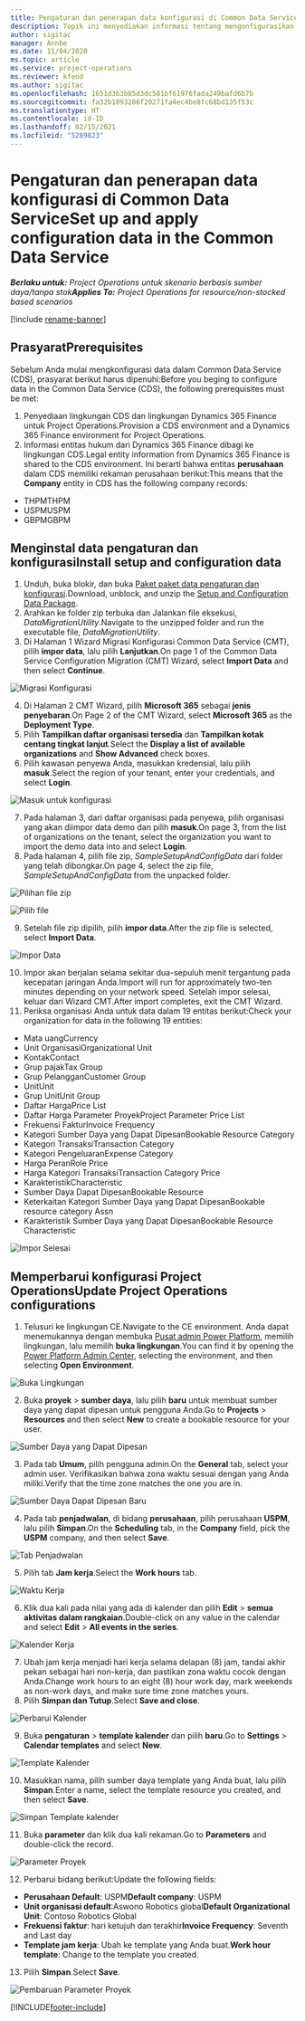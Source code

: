 ```yaml
---
title: Pengaturan dan penerapan data konfigurasi di Common Data Service
description: Topik ini menyediakan informasi tentang mengonfigurasikan dan menerapkan data konfigurasi di Project Operations.
author: sigitac
manager: Annbe
ms.date: 11/04/2020
ms.topic: article
ms.service: project-operations
ms.reviewer: kfend
ms.author: sigitac
ms.openlocfilehash: 1651d3b3b85d3dc581bf61976fada249bafd6b7b
ms.sourcegitcommit: fa32b1893286f20271fa4ec4be8fc68bd135f53c
ms.translationtype: HT
ms.contentlocale: id-ID
ms.lasthandoff: 02/15/2021
ms.locfileid: "5289823"
---
```

# <a name="set-up-and-apply-configuration-data-in-the-common-data-service"></a><span data-ttu-id="65836-103">Pengaturan dan penerapan data konfigurasi di Common Data Service</span><span class="sxs-lookup"><span data-stu-id="65836-103">Set up and apply configuration data in the Common Data Service</span></span> 

<span data-ttu-id="65836-104">_**Berlaku untuk:** Project Operations untuk skenario berbasis sumber daya/tanpa stok_</span><span class="sxs-lookup"><span data-stu-id="65836-104">_**Applies To:** Project Operations for resource/non-stocked based scenarios_</span></span>

[!include [rename-banner](~/includes/cc-data-platform-banner.md)]

## <a name="prerequisites"></a><span data-ttu-id="65836-105">Prasyarat</span><span class="sxs-lookup"><span data-stu-id="65836-105">Prerequisites</span></span>

<span data-ttu-id="65836-106">Sebelum Anda mulai mengkonfigurasi data dalam Common Data Service (CDS), prasyarat berikut harus dipenuhi:</span><span class="sxs-lookup"><span data-stu-id="65836-106">Before you beging to configure data in the Common Data Service (CDS), the following prerequisites must be met:</span></span>

1.  <span data-ttu-id="65836-107">Penyediaan lingkungan CDS dan lingkungan Dynamics 365 Finance untuk Project Operations.</span><span class="sxs-lookup"><span data-stu-id="65836-107">Provision a CDS environment and a Dynamics 365 Finance environment for Project Operations.</span></span>
2.  <span data-ttu-id="65836-108">Informasi entitas hukum dari Dynamics 365 Finance dibagi ke lingkungan CDS.</span><span class="sxs-lookup"><span data-stu-id="65836-108">Legal entity information from Dynamics 365 Finance is shared to the CDS environment.</span></span> <span data-ttu-id="65836-109">Ini berarti bahwa entitas **perusahaan** dalam CDS memiliki rekaman perusahaan berikut:</span><span class="sxs-lookup"><span data-stu-id="65836-109">This means that the **Company** entity in CDS has the following company records:</span></span>
  - <span data-ttu-id="65836-110">THPM</span><span class="sxs-lookup"><span data-stu-id="65836-110">THPM</span></span>
  - <span data-ttu-id="65836-111">USPM</span><span class="sxs-lookup"><span data-stu-id="65836-111">USPM</span></span>
  - <span data-ttu-id="65836-112">GBPM</span><span class="sxs-lookup"><span data-stu-id="65836-112">GBPM</span></span>

## <a name="install-setup-and-configuration-data"></a><span data-ttu-id="65836-113">Menginstal data pengaturan dan konfigurasi</span><span class="sxs-lookup"><span data-stu-id="65836-113">Install setup and configuration data</span></span>

1. <span data-ttu-id="65836-114">Unduh, buka blokir, dan buka [Paket paket data pengaturan dan konfigurasi](https://download.microsoft.com/download/1/3/4/1349369c-6209-42b7-b3b4-5be0e67cacd8/ProjOpsSampleSetupData-%20Integrated%20UR1.zip).</span><span class="sxs-lookup"><span data-stu-id="65836-114">Download, unblock, and unzip the [Setup and Configuration Data Package](https://download.microsoft.com/download/1/3/4/1349369c-6209-42b7-b3b4-5be0e67cacd8/ProjOpsSampleSetupData-%20Integrated%20UR1.zip).</span></span>
2. <span data-ttu-id="65836-115">Arahkan ke folder zip terbuka dan Jalankan file eksekusi, *DataMigrationUtility*.</span><span class="sxs-lookup"><span data-stu-id="65836-115">Navigate to the unzipped folder and run the executable file, *DataMigrationUtility*.</span></span>
3. <span data-ttu-id="65836-116">Di Halaman 1 Wizard Migrasi Konfigurasi Common Data Service (CMT), pilih **impor data**, lalu pilih **Lanjutkan**.</span><span class="sxs-lookup"><span data-stu-id="65836-116">On page 1 of the Common Data Service Configuration Migration (CMT) Wizard, select **Import Data** and then select **Continue**.</span></span>

![Migrasi Konfigurasi](./media/1ConfigurationMigration.png)

4. <span data-ttu-id="65836-118">Di Halaman 2 CMT Wizard, pilih **Microsoft 365** sebagai **jenis penyebaran**.</span><span class="sxs-lookup"><span data-stu-id="65836-118">On Page 2 of the CMT Wizard, select **Microsoft 365** as the **Deployment Type**.</span></span>
5. <span data-ttu-id="65836-119">Pilih **Tampilkan daftar organisasi tersedia** dan **Tampilkan kotak centang tingkat lanjut**.</span><span class="sxs-lookup"><span data-stu-id="65836-119">Select the **Display a list of available organizations** and **Show Advanced** check boxes.</span></span>
6. <span data-ttu-id="65836-120">Pilih kawasan penyewa Anda, masukkan kredensial, lalu pilih **masuk**.</span><span class="sxs-lookup"><span data-stu-id="65836-120">Select the region of your tenant, enter your credentials, and select **Login**.</span></span>

![Masuk untuk konfigurasi](./media/2ConfigurationSignin.png)

7. <span data-ttu-id="65836-122">Pada halaman 3, dari daftar organisasi pada penyewa, pilih organisasi yang akan diimpor data demo dan pilih **masuk**.</span><span class="sxs-lookup"><span data-stu-id="65836-122">On page 3, from the list of organizations on the tenant, select the organization you want to import the demo data into and select **Login**.</span></span>
8. <span data-ttu-id="65836-123">Pada halaman 4, pilih file zip, *SampleSetupAndConfigData* dari folder yang telah dibongkar.</span><span class="sxs-lookup"><span data-stu-id="65836-123">On page 4, select the zip file, *SampleSetupAndConfigData* from the unpacked folder.</span></span>

![Pilihan file zip](./media/3ZipFile.png)

![Pilih file](./media/4SelectAFile.png)

9. <span data-ttu-id="65836-126">Setelah file zip dipilih, pilih **impor data**.</span><span class="sxs-lookup"><span data-stu-id="65836-126">After the zip file is selected, select **Import Data**.</span></span>

![Impor Data](./media/5ImportData.png)

10. <span data-ttu-id="65836-128">Impor akan berjalan selama sekitar dua-sepuluh menit tergantung pada kecepatan jaringan Anda.</span><span class="sxs-lookup"><span data-stu-id="65836-128">Import will run for approximately two-ten minutes depending on your network speed.</span></span> <span data-ttu-id="65836-129">Setelah impor selesai, keluar dari Wizard CMT.</span><span class="sxs-lookup"><span data-stu-id="65836-129">After import completes, exit the CMT Wizard.</span></span> 
11. <span data-ttu-id="65836-130">Periksa organisasi Anda untuk data dalam 19 entitas berikut:</span><span class="sxs-lookup"><span data-stu-id="65836-130">Check your organization for data in the following 19 entities:</span></span>

  - <span data-ttu-id="65836-131">Mata uang</span><span class="sxs-lookup"><span data-stu-id="65836-131">Currency</span></span>
  - <span data-ttu-id="65836-132">Unit Organisasi</span><span class="sxs-lookup"><span data-stu-id="65836-132">Organizational Unit</span></span>
  - <span data-ttu-id="65836-133">Kontak</span><span class="sxs-lookup"><span data-stu-id="65836-133">Contact</span></span>
  - <span data-ttu-id="65836-134">Grup pajak</span><span class="sxs-lookup"><span data-stu-id="65836-134">Tax Group</span></span>
  - <span data-ttu-id="65836-135">Grup Pelanggan</span><span class="sxs-lookup"><span data-stu-id="65836-135">Customer Group</span></span>
  - <span data-ttu-id="65836-136">Unit</span><span class="sxs-lookup"><span data-stu-id="65836-136">Unit</span></span>
  - <span data-ttu-id="65836-137">Grup Unit</span><span class="sxs-lookup"><span data-stu-id="65836-137">Unit Group</span></span>
  - <span data-ttu-id="65836-138">Daftar Harga</span><span class="sxs-lookup"><span data-stu-id="65836-138">Price List</span></span>
  - <span data-ttu-id="65836-139">Daftar Harga Parameter Proyek</span><span class="sxs-lookup"><span data-stu-id="65836-139">Project Parameter Price List</span></span>
  - <span data-ttu-id="65836-140">Frekuensi Faktur</span><span class="sxs-lookup"><span data-stu-id="65836-140">Invoice Frequency</span></span>
  - <span data-ttu-id="65836-141">Kategori Sumber Daya yang Dapat Dipesan</span><span class="sxs-lookup"><span data-stu-id="65836-141">Bookable Resource Category</span></span>
  - <span data-ttu-id="65836-142">Kategori Transaksi</span><span class="sxs-lookup"><span data-stu-id="65836-142">Transaction Category</span></span>
  - <span data-ttu-id="65836-143">Kategori Pengeluaran</span><span class="sxs-lookup"><span data-stu-id="65836-143">Expense Category</span></span>
  - <span data-ttu-id="65836-144">Harga Peran</span><span class="sxs-lookup"><span data-stu-id="65836-144">Role Price</span></span>
  - <span data-ttu-id="65836-145">Harga Kategori Transaksi</span><span class="sxs-lookup"><span data-stu-id="65836-145">Transaction Category Price</span></span>
  - <span data-ttu-id="65836-146">Karakteristik</span><span class="sxs-lookup"><span data-stu-id="65836-146">Characteristic</span></span>
  - <span data-ttu-id="65836-147">Sumber Daya Dapat Dipesan</span><span class="sxs-lookup"><span data-stu-id="65836-147">Bookable Resource</span></span>
  - <span data-ttu-id="65836-148">Keterkaitan Kategori Sumber Daya yang Dapat Dipesan</span><span class="sxs-lookup"><span data-stu-id="65836-148">Bookable resource category Assn</span></span>
  - <span data-ttu-id="65836-149">Karakteristik Sumber Daya yang Dapat Dipesan</span><span class="sxs-lookup"><span data-stu-id="65836-149">Bookable Resource Characteristic</span></span>

![Impor Selesai](./media/6CompleteImport.png)

## <a name="update-project-operations-configurations"></a><span data-ttu-id="65836-151">Memperbarui konfigurasi Project Operations</span><span class="sxs-lookup"><span data-stu-id="65836-151">Update Project Operations configurations</span></span>

1. <span data-ttu-id="65836-152">Telusuri ke lingkungan CE.</span><span class="sxs-lookup"><span data-stu-id="65836-152">Navigate to the CE environment.</span></span> <span data-ttu-id="65836-153">Anda dapat menemukannya dengan membuka [Pusat admin Power Platform](https://admin.powerplatform.microsoft.com/environments), memilih lingkungan, lalu memilih **buka lingkungan**.</span><span class="sxs-lookup"><span data-stu-id="65836-153">You can find it by opening the [Power Platform Admin Center](https://admin.powerplatform.microsoft.com/environments), selecting the environment, and then selecting **Open Environment**.</span></span> 

![Buka Lingkungan](./media/7OpenEnvironment.png)

2. <span data-ttu-id="65836-155">Buka **proyek** > **sumber daya**, lalu pilih **baru** untuk membuat sumber daya yang dapat dipesan untuk pengguna Anda.</span><span class="sxs-lookup"><span data-stu-id="65836-155">Go to **Projects** > **Resources** and then select **New** to create a bookable resource for your user.</span></span>

![Sumber Daya yang Dapat Dipesan](./media/8BookableResources.png)

3. <span data-ttu-id="65836-157">Pada tab **Umum**, pilih pengguna admin.</span><span class="sxs-lookup"><span data-stu-id="65836-157">On the **General** tab, select your admin user.</span></span> <span data-ttu-id="65836-158">Verifikasikan bahwa zona waktu sesuai dengan yang Anda miliki.</span><span class="sxs-lookup"><span data-stu-id="65836-158">Verify that the time zone matches the one you are in.</span></span> 

![Sumber Daya Dapat Dipesan Baru](./media/9NewBookableResource.png)

4. <span data-ttu-id="65836-160">Pada tab **penjadwalan**, di bidang **perusahaan**, pilih perusahaan **USPM**, lalu pilih **Simpan**.</span><span class="sxs-lookup"><span data-stu-id="65836-160">On the **Scheduling** tab, in the **Company** field, pick the **USPM** company, and then select **Save**.</span></span> 

![Tab Penjadwalan](./media/10SchedulingTab.png)

5. <span data-ttu-id="65836-162">Pilih tab **Jam kerja**.</span><span class="sxs-lookup"><span data-stu-id="65836-162">Select the **Work hours** tab.</span></span>  

![Waktu Kerja](./media/11WorkHours.png)

6. <span data-ttu-id="65836-164">Klik dua kali pada nilai yang ada di kalender dan pilih **Edit** > **semua aktivitas dalam rangkaian**.</span><span class="sxs-lookup"><span data-stu-id="65836-164">Double-click on any value in the calendar and select **Edit** > **All events in the series**.</span></span> 

![Kalender Kerja](./media/12WorkCalendar.png)

7. <span data-ttu-id="65836-166">Ubah jam kerja menjadi hari kerja selama delapan (8) jam, tandai akhir pekan sebagai hari non-kerja, dan pastikan zona waktu cocok dengan Anda.</span><span class="sxs-lookup"><span data-stu-id="65836-166">Change work hours to an eight (8) hour work day, mark weekends as non-work days, and make sure time zone matches yours.</span></span> 
8. <span data-ttu-id="65836-167">Pilih **Simpan dan Tutup**.</span><span class="sxs-lookup"><span data-stu-id="65836-167">Select **Save and close**.</span></span>

![Perbarui Kalender](./media/13UpdateCalendar.png)

9. <span data-ttu-id="65836-169">Buka **pengaturan** > **template kalender** dan pilih **baru**.</span><span class="sxs-lookup"><span data-stu-id="65836-169">Go to **Settings** > **Calendar templates** and select **New**.</span></span>
 
 ![Template Kalender](./media/14CalendarTemplates.png)
 
 10. <span data-ttu-id="65836-171">Masukkan nama, pilih sumber daya template yang Anda buat, lalu pilih **Simpan**.</span><span class="sxs-lookup"><span data-stu-id="65836-171">Enter a name, select the template resource you created, and then select **Save**.</span></span> 
 
 ![Simpan Template kalender](./media/15SaveCalendarTemplate.png)
 
 11. <span data-ttu-id="65836-173">Buka **parameter** dan klik dua kali rekaman.</span><span class="sxs-lookup"><span data-stu-id="65836-173">Go to **Parameters** and double-click the record.</span></span> 
 
 ![Parameter Proyek](./media/16ProjectParameters.png)
 
12. <span data-ttu-id="65836-175">Perbarui bidang berikut:</span><span class="sxs-lookup"><span data-stu-id="65836-175">Update the following fields:</span></span>

 - <span data-ttu-id="65836-176">**Perusahaan Default**: USPM</span><span class="sxs-lookup"><span data-stu-id="65836-176">**Default company**: USPM</span></span>
 - <span data-ttu-id="65836-177">**Unit organisasi default**:Aswono Robotics global</span><span class="sxs-lookup"><span data-stu-id="65836-177">**Default Organizational Unit**: Contoso Robotics Global</span></span>
 - <span data-ttu-id="65836-178">**Frekuensi faktur**: hari ketujuh dan terakhir</span><span class="sxs-lookup"><span data-stu-id="65836-178">**Invoice Frequency**: Seventh and Last day</span></span>
 - <span data-ttu-id="65836-179">**Template jam kerja**: Ubah ke template yang Anda buat.</span><span class="sxs-lookup"><span data-stu-id="65836-179">**Work hour template**: Change to the template you created.</span></span>

13. <span data-ttu-id="65836-180">Pilih **Simpan**.</span><span class="sxs-lookup"><span data-stu-id="65836-180">Select **Save**.</span></span> 

![Pembaruan Parameter Proyek](./media/17UpdatedProjectParameters.png)


[!INCLUDE[footer-include](../includes/footer-banner.md)]